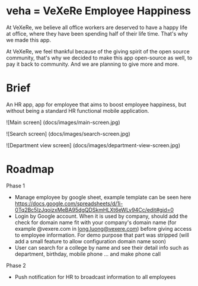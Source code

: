 # veha = VeXeRe Employee Happiness

At VeXeRe, we believe all office workers are deserved to have a happy life at office, where they have been spending half of their life time. That's why we made this app.

At VeXeRe, we feel thankful because of the giving spirit of the open source community, that's why we decided to make this app open-source as well, to pay it back to community. And we are planning to give more and more.

# Brief 
An HR app, app for employee that aims to boost employee happiness, but without being a standard HR functional mobile application.

![Main screen] (docs/images/main-screen.jpg)

![Search screen] (docs/images/search-screen.jpg)

![Department view screen] (docs/images/department-view-screen.jpg)


# Roadmap

Phase 1
* Manage employee by google sheet, example template can be seen here https://docs.google.com/spreadsheets/d/1i-0Tq2Bc5lzJqoizxMeBA95dgQDSkmHLXt6eWLv94Cc/edit#gid=0
* Login by Google account. When it is used by company, should add the check for domain name fit with your company's domain name (for example @vexere.com in long.luong@vexere.com) before giving access to employee information. For demo purpose that part was stripped (will add a small feature to allow configuration domain name soon)
* User can search for a college by name and see their detail info such as department, birthday, mobile phone ... and make phone call

Phase 2
* Push notification for HR to broadcast information to all employees
